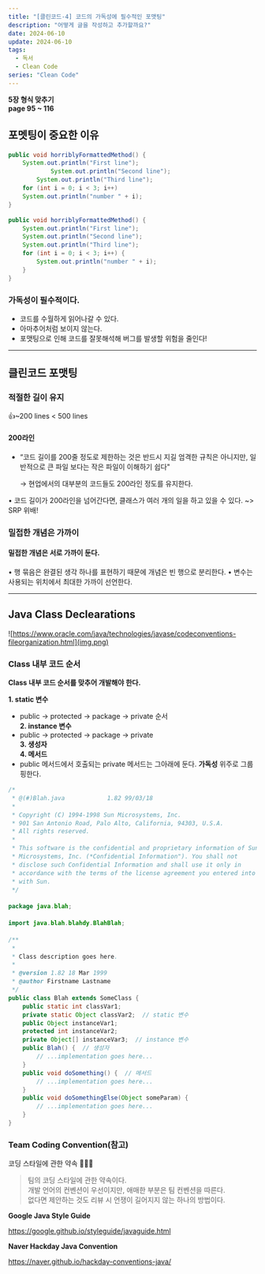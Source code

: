 ```yaml
---
title: "[클린코드-4] 코드의 가독성에 필수적인 포맷팅"
description: "어떻게 글을 작성하고 추가할까요?"
date: 2024-06-10
update: 2024-06-10
tags:
  - 독서
  - Clean Code
series: "Clean Code"
---
```


**5장 형식 맞추기**<br>
**page 95 ~ 116**

## 포멧팅이 중요한 이유

```java
public void horriblyFormattedMethod() {
	System.out.println("First line");
			System.out.println("Second line");
		System.out.println("Third line");
	for (int i = 0; i < 3; i++)
	System.out.println("number " + i);
}
```
```java
public void horriblyFormattedMethod() {
	System.out.println("First line");
	System.out.println("Second line");
	System.out.println("Third line");
	for (int i = 0; i < 3; i++) {
		System.out.println("number " + i);
	}
}
```
### 가독성이 필수적이다.
- 코드를 수월하게 읽어나갈 수 있다.
- 아마추어처럼 보이지 않는다.
- 포맷팅으로 인해 코드를 잘못해석해 버그를 발생할 위험을 줄인다!


---
## 클린코드 포맷팅

### 적절한 길이 유지
👍~200 lines < 500 lines
#### 200라인

- “코드 길이를 200줄 정도로 제한하는 것은 반드시 지길 엄격한 규칙은 아니지만, 일반적으로 큰 파일 보다는 작은 파일이 이해하기 쉽다"<br>

  → 현업에서의 대부분의 코드들도 200라인 정도를 유지한다.


• 코드 길이가 200라인을 넘어간다면, 클래스가 여러 개의 일을 하고 있을 수 있다. ~> SRP 위배!

### 밀접한 개념은 가까이

#### 밀접한 개념은 서로 가까이 둔다.
• 행 묶음은 완결된 생각 하나를 표현하기 때문에 개념은 빈 행으로 분리한다.
• 변수는 사용되는 위치에서 최대한 가까이 선언한다.

-----

## Java Class Declearations

![https://www.oracle.com/java/technologies/javase/codeconventions-fileorganization.html](img.png)


### Class 내부 코드 순서
**Class 내부 코드 순서를 맞추어 개발해야 한다.**

**1. static 변수<br>**
- public -> protected -> package -> private 순서<br>
  **2. instance 변수<br>**
- public -> protected -> package -> private<br>
  **3. 생성자<br>**
  **4. 메서드<br>**
- public 메서드에서 호출되는 private 메서드는 그아래에 둔다. **가독성** 위주로 그룹핑한다.<br>


```java
/*
 * @(#)Blah.java            1.82 99/03/18
 *
 * Copyright (C) 1994-1998 Sun Microsystems, Inc.
 * 901 San Antonio Road, Palo Alto, California, 94303, U.S.A.
 * All rights reserved.
 *
 * This software is the confidential and proprietary information of Sun
 * Microsystems, Inc. (*Confidential Information"). You shall not
 * disclose such Confidential Information and shall use it only in
 * accordance with the terms of the license agreement you entered into
 * with Sun.
 */

package java.blah;

import java.blah.blahdy.BlahBlah;

/**
 *
 * Class description goes here.
 *
 * @version 1.82 18 Mar 1999
 * @author Firstname Lastname
 */
public class Blah extends SomeClass {
    public static int classVar1;
    private static Object classVar2;  // static 변수
    public Object instanceVar1;
    protected int instanceVar2;
    private Object[] instanceVar3;  // instance 변수
    public Blah() {  // 생성자
        // ...implementation goes here...
    }
    public void doSomething() {  // 메서드
        // ...implementation goes here...
    }
    public void doSomethingElse(Object someParam) {
        // ...implementation goes here...
    }
}
```

### Team Coding Convention(참고)

코딩 스타일에 관한 약속 👨🏻‍💻
> 팀의 코딩 스타일에 관한 약속이다.<br>
> 개발 언어의 컨벤션이 우선이지만, 애매한 부분은 팀 컨벤션을 따른다. <br>
> 없다면 제안하는 것도 리뷰 시 언쟁이 길어지지 않는 하나의 방법이다.

**Google Java StyIe Guide**

https://google.github.io/styleguide/javaguide.html

**Naver Hackday Java Convention**

https://naver.github.io/hackday-conventions-java/